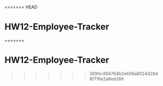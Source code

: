 <<<<<<< HEAD
# HW12-Employee-Tracker
=======
# HW12-Employee-Tracker
>>>>>>> 2690c494764b2e606a8024428d8f716e2a6ed266
